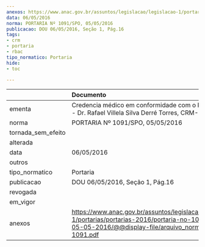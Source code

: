 ```yaml
---
anexos: https://www.anac.gov.br/assuntos/legislacao/legislacao-1/portarias/portarias-2016/portaria-no-1091-spo-05-05-2016/@@display-file/arquivo_norma/PA2016-1091.pdf
data: 06/05/2016
norma: PORTARIA Nº 1091/SPO, 05/05/2016
publicacao: DOU 06/05/2016, Seção 1, Pág.16
tags:
- crm
- portaria
- rbac
tipo_normatico: Portaria
hide: 
- toc 
 
---
```


|                    | Documento                                                                                                                                                      |
|:-------------------|:---------------------------------------------------------------------------------------------------------------------------------------------------------------|
| ementa             | Credencia médico em conformidade com o RBAC nº 67 - Dr. Rafael Villela Silva Derré Torres, CRM-DF 14234.                                                       |
| norma              | PORTARIA Nº 1091/SPO, 05/05/2016                                                                                                                               |
| tornada_sem_efeito |                                                                                                                                                                |
| alterada           |                                                                                                                                                                |
| data               | 06/05/2016                                                                                                                                                     |
| outros             |                                                                                                                                                                |
| tipo_normatico     | Portaria                                                                                                                                                       |
| publicacao         | DOU 06/05/2016, Seção 1, Pág.16                                                                                                                                |
| revogada           |                                                                                                                                                                |
| em_vigor           |                                                                                                                                                                |
| anexos             | https://www.anac.gov.br/assuntos/legislacao/legislacao-1/portarias/portarias-2016/portaria-no-1091-spo-05-05-2016/@@display-file/arquivo_norma/PA2016-1091.pdf |